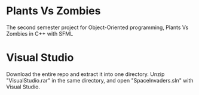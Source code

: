 # Plants Vs Zombies
The second semester project for Object-Oriented programming, Plants Vs Zombies in C++ with SFML

# Visual Studio
Download the entire repo and extract it into one directory. Unzip "VisualStudio.rar" in the same directory, and open "SpaceInvaders.sln" with Visual Studio.
